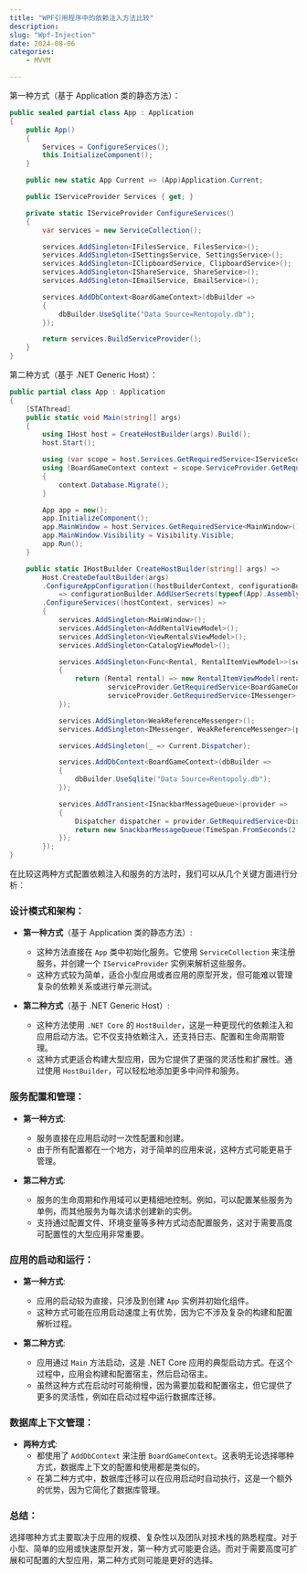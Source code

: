 ```yaml
---
title: "WPF引用程序中的依赖注入方法比较"
description: 
slug: "Wpf-Injection"
date: 2024-08-06
categories:
    - MVVM

---
```

第一种方式（基于 Application 类的静态方法）：

```csharp
public sealed partial class App : Application
{
    public App()
    {
        Services = ConfigureServices();
        this.InitializeComponent();
    }

    public new static App Current => (App)Application.Current;

    public IServiceProvider Services { get; }

    private static IServiceProvider ConfigureServices()
    {
        var services = new ServiceCollection();

        services.AddSingleton<IFilesService, FilesService>();
        services.AddSingleton<ISettingsService, SettingsService>();
        services.AddSingleton<IClipboardService, ClipboardService>();
        services.AddSingleton<IShareService, ShareService>();
        services.AddSingleton<IEmailService, EmailService>();

        services.AddDbContext<BoardGameContext>(dbBuilder =>
        {
            dbBuilder.UseSqlite("Data Source=Rentopoly.db");
        });

        return services.BuildServiceProvider();
    }
}
```

第二种方式（基于 .NET Generic Host）：

```csharp
public partial class App : Application
{
    [STAThread]
    public static void Main(string[] args)
    {
        using IHost host = CreateHostBuilder(args).Build();
        host.Start();

        using (var scope = host.Services.GetRequiredService<IServiceScopeFactory>().CreateScope())
        using (BoardGameContext context = scope.ServiceProvider.GetRequiredService<BoardGameContext>())
        {
            context.Database.Migrate();
        }

        App app = new();
        app.InitializeComponent();
        app.MainWindow = host.Services.GetRequiredService<MainWindow>();
        app.MainWindow.Visibility = Visibility.Visible;
        app.Run();
    }

    public static IHostBuilder CreateHostBuilder(string[] args) =>
        Host.CreateDefaultBuilder(args)
        .ConfigureAppConfiguration((hostBuilderContext, configurationBuilder)
            => configurationBuilder.AddUserSecrets(typeof(App).Assembly))
        .ConfigureServices((hostContext, services) =>
        {
            services.AddSingleton<MainWindow>();
            services.AddSingleton<AddRentalViewModel>();
            services.AddSingleton<ViewRentalsViewModel>();
            services.AddSingleton<CatalogViewModel>();

            services.AddSingleton<Func<Rental, RentalItemViewModel>>(serviceProvider =>
            {
                return (Rental rental) => new RentalItemViewModel(rental, 
                        serviceProvider.GetRequiredService<BoardGameContext>(),
                        serviceProvider.GetRequiredService<IMessenger>());
            });

            services.AddSingleton<WeakReferenceMessenger>();
            services.AddSingleton<IMessenger, WeakReferenceMessenger>(provider => provider.GetRequiredService<WeakReferenceMessenger>());

            services.AddSingleton(_ => Current.Dispatcher);

            services.AddDbContext<BoardGameContext>(dbBuilder =>
            {
                dbBuilder.UseSqlite("Data Source=Rentopoly.db");
            });

            services.AddTransient<ISnackbarMessageQueue>(provider =>
            {
                Dispatcher dispatcher = provider.GetRequiredService<Dispatcher>();
                return new SnackbarMessageQueue(TimeSpan.FromSeconds(2.0), dispatcher);
            });
        });
}
```

在比较这两种方式配置依赖注入和服务的方法时，我们可以从几个关键方面进行分析：

### 设计模式和架构：

- **第一种方式**（基于 Application 类的静态方法）:
    
    - 这种方法直接在 `App` 类中初始化服务。它使用 `ServiceCollection` 来注册服务，并创建一个 `IServiceProvider` 实例来解析这些服务。
    - 这种方式较为简单，适合小型应用或者应用的原型开发，但可能难以管理复杂的依赖关系或进行单元测试。
- **第二种方式**（基于 .NET Generic Host）:
    
    - 这种方法使用 `.NET Core` 的 `HostBuilder`，这是一种更现代的依赖注入和应用启动方法。它不仅支持依赖注入，还支持日志、配置和生命周期管理。
    - 这种方式更适合构建大型应用，因为它提供了更强的灵活性和扩展性。通过使用 `HostBuilder`，可以轻松地添加更多中间件和服务。

### 服务配置和管理：

- **第一种方式**:
    
    - 服务直接在应用启动时一次性配置和创建。
    - 由于所有配置都在一个地方，对于简单的应用来说，这种方式可能更易于管理。
- **第二种方式**:
    
    - 服务的生命周期和作用域可以更精细地控制。例如，可以配置某些服务为单例，而其他服务为每次请求创建新的实例。
    - 支持通过配置文件、环境变量等多种方式动态配置服务，这对于需要高度可配置性的大型应用非常重要。

### 应用的启动和运行：

- **第一种方式**:
    
    - 应用的启动较为直接，只涉及到创建 `App` 实例并初始化组件。
    - 这种方式可能在应用启动速度上有优势，因为它不涉及复杂的构建和配置解析过程。
- **第二种方式**:
    
    - 应用通过 `Main` 方法启动，这是 .NET Core 应用的典型启动方式。在这个过程中，应用会构建和配置宿主，然后启动宿主。
    - 虽然这种方式在启动时可能稍慢，因为需要加载和配置宿主，但它提供了更多的灵活性，例如在启动过程中运行数据库迁移。

### 数据库上下文管理：

- **两种方式**:
    - 都使用了 `AddDbContext` 来注册 `BoardGameContext`。这表明无论选择哪种方式，数据库上下文的配置和使用都是类似的。
    - 在第二种方式中，数据库迁移可以在应用启动时自动执行，这是一个额外的优势，因为它简化了数据库管理。

### 总结：

选择哪种方式主要取决于应用的规模、复杂性以及团队对技术栈的熟悉程度。对于小型、简单的应用或快速原型开发，第一种方式可能更合适。而对于需要高度可扩展和可配置的大型应用，第二种方式则可能是更好的选择。

